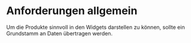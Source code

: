 # Anforderungen allgemein

Um die Produkte sinnvoll in den Widgets darstellen zu können, sollte ein Grundstamm an Daten übertragen werden.

